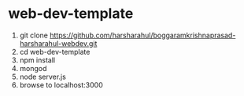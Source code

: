 # web-dev-template

1. git clone https://github.com/harsharahul/boggaramkrishnaprasad-harsharahul-webdev.git
1. cd web-dev-template
1. npm install
1. mongod
1. node server.js
1. browse to localhost:3000
